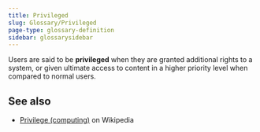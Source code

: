 ```yaml
---
title: Privileged
slug: Glossary/Privileged
page-type: glossary-definition
sidebar: glossarysidebar
---
```


Users are said to be **privileged** when they are granted additional rights to a system, or given ultimate access to content in a higher priority level when compared to normal users.

## See also

- [Privilege (computing)](<https://en.wikipedia.org/wiki/Privilege_(computing)>) on Wikipedia
